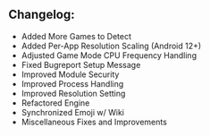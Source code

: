 ## Changelog:

- Added More Games to Detect
- Added Per-App Resolution Scaling (Android 12+)
- Adjusted Game Mode CPU Frequency Handling
- Fixed Bugreport Setup Message
- Improved Module Security
- Improved Process Handling
- Improved Resolution Setting
- Refactored Engine
- Synchronized Emoji w/ Wiki
- Miscellaneous Fixes and Improvements
